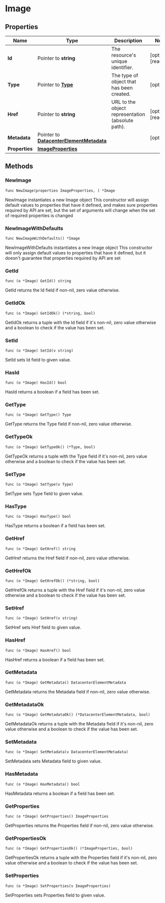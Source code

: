 # Image

## Properties

|Name | Type | Description | Notes|
|------------ | ------------- | ------------- | -------------|
|**Id** | Pointer to **string** | The resource&#39;s unique identifier. | [optional] [readonly] |
|**Type** | Pointer to [**Type**](Type.md) | The type of object that has been created. | [optional] |
|**Href** | Pointer to **string** | URL to the object representation (absolute path). | [optional] [readonly] |
|**Metadata** | Pointer to [**DatacenterElementMetadata**](DatacenterElementMetadata.md) |  | [optional] |
|**Properties** | [**ImageProperties**](ImageProperties.md) |  | |

## Methods

### NewImage

`func NewImage(properties ImageProperties, ) *Image`

NewImage instantiates a new Image object
This constructor will assign default values to properties that have it defined,
and makes sure properties required by API are set, but the set of arguments
will change when the set of required properties is changed

### NewImageWithDefaults

`func NewImageWithDefaults() *Image`

NewImageWithDefaults instantiates a new Image object
This constructor will only assign default values to properties that have it defined,
but it doesn't guarantee that properties required by API are set

### GetId

`func (o *Image) GetId() string`

GetId returns the Id field if non-nil, zero value otherwise.

### GetIdOk

`func (o *Image) GetIdOk() (*string, bool)`

GetIdOk returns a tuple with the Id field if it's non-nil, zero value otherwise
and a boolean to check if the value has been set.

### SetId

`func (o *Image) SetId(v string)`

SetId sets Id field to given value.

### HasId

`func (o *Image) HasId() bool`

HasId returns a boolean if a field has been set.

### GetType

`func (o *Image) GetType() Type`

GetType returns the Type field if non-nil, zero value otherwise.

### GetTypeOk

`func (o *Image) GetTypeOk() (*Type, bool)`

GetTypeOk returns a tuple with the Type field if it's non-nil, zero value otherwise
and a boolean to check if the value has been set.

### SetType

`func (o *Image) SetType(v Type)`

SetType sets Type field to given value.

### HasType

`func (o *Image) HasType() bool`

HasType returns a boolean if a field has been set.

### GetHref

`func (o *Image) GetHref() string`

GetHref returns the Href field if non-nil, zero value otherwise.

### GetHrefOk

`func (o *Image) GetHrefOk() (*string, bool)`

GetHrefOk returns a tuple with the Href field if it's non-nil, zero value otherwise
and a boolean to check if the value has been set.

### SetHref

`func (o *Image) SetHref(v string)`

SetHref sets Href field to given value.

### HasHref

`func (o *Image) HasHref() bool`

HasHref returns a boolean if a field has been set.

### GetMetadata

`func (o *Image) GetMetadata() DatacenterElementMetadata`

GetMetadata returns the Metadata field if non-nil, zero value otherwise.

### GetMetadataOk

`func (o *Image) GetMetadataOk() (*DatacenterElementMetadata, bool)`

GetMetadataOk returns a tuple with the Metadata field if it's non-nil, zero value otherwise
and a boolean to check if the value has been set.

### SetMetadata

`func (o *Image) SetMetadata(v DatacenterElementMetadata)`

SetMetadata sets Metadata field to given value.

### HasMetadata

`func (o *Image) HasMetadata() bool`

HasMetadata returns a boolean if a field has been set.

### GetProperties

`func (o *Image) GetProperties() ImageProperties`

GetProperties returns the Properties field if non-nil, zero value otherwise.

### GetPropertiesOk

`func (o *Image) GetPropertiesOk() (*ImageProperties, bool)`

GetPropertiesOk returns a tuple with the Properties field if it's non-nil, zero value otherwise
and a boolean to check if the value has been set.

### SetProperties

`func (o *Image) SetProperties(v ImageProperties)`

SetProperties sets Properties field to given value.




